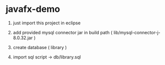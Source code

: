 # javafx-demo


1. just import this project in eclipse

2. add provided mysql connector jar in build path ( lib/mysql-connector-j-8.0.32.jar )

3. create database  ( library )

4. import sql script -> db/library.sql
